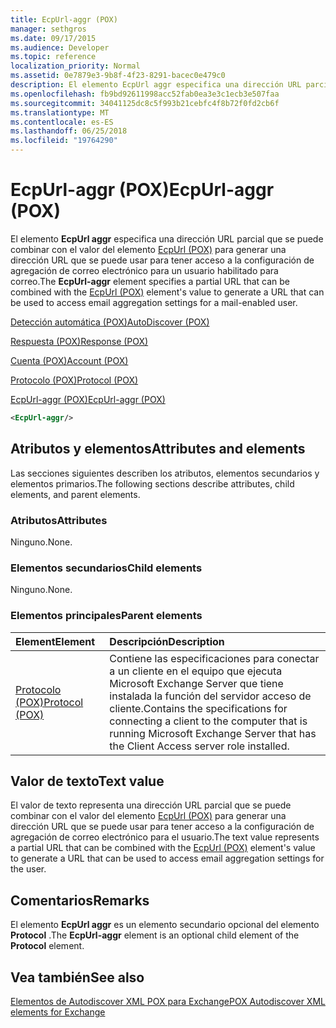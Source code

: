 ```yaml
---
title: EcpUrl-aggr (POX)
manager: sethgros
ms.date: 09/17/2015
ms.audience: Developer
ms.topic: reference
localization_priority: Normal
ms.assetid: 0e7879e3-9b8f-4f23-8291-bacec0e479c0
description: El elemento EcpUrl aggr especifica una dirección URL parcial que se puede combinar con el valor del elemento EcpUrl (POX) para generar una dirección URL que se puede usar para tener acceso a la configuración de agregación de correo electrónico para un usuario habilitado para correo.
ms.openlocfilehash: fb9bd92611998acc52fab0ea3e3c1ecb3e507faa
ms.sourcegitcommit: 34041125dc8c5f993b21cebfc4f8b72f0fd2cb6f
ms.translationtype: MT
ms.contentlocale: es-ES
ms.lasthandoff: 06/25/2018
ms.locfileid: "19764290"
---
```

# <a name="ecpurl-aggr-pox"></a><span data-ttu-id="70748-103">EcpUrl-aggr (POX)</span><span class="sxs-lookup"><span data-stu-id="70748-103">EcpUrl-aggr (POX)</span></span>

<span data-ttu-id="70748-104">El elemento **EcpUrl aggr** especifica una dirección URL parcial que se puede combinar con el valor del elemento [EcpUrl (POX)](ecpurl-pox.md) para generar una dirección URL que se puede usar para tener acceso a la configuración de agregación de correo electrónico para un usuario habilitado para correo.</span><span class="sxs-lookup"><span data-stu-id="70748-104">The **EcpUrl-aggr** element specifies a partial URL that can be combined with the [EcpUrl (POX)](ecpurl-pox.md) element's value to generate a URL that can be used to access email aggregation settings for a mail-enabled user.</span></span> 
  
[<span data-ttu-id="70748-105">Detección automática (POX)</span><span class="sxs-lookup"><span data-stu-id="70748-105">AutoDiscover (POX)</span></span>](autodiscover-pox.md)
  
[<span data-ttu-id="70748-106">Respuesta (POX)</span><span class="sxs-lookup"><span data-stu-id="70748-106">Response (POX)</span></span>](response-pox.md)
  
[<span data-ttu-id="70748-107">Cuenta (POX)</span><span class="sxs-lookup"><span data-stu-id="70748-107">Account (POX)</span></span>](account-pox.md)
  
[<span data-ttu-id="70748-108">Protocolo (POX)</span><span class="sxs-lookup"><span data-stu-id="70748-108">Protocol (POX)</span></span>](protocol-pox.md)
  
[<span data-ttu-id="70748-109">EcpUrl-aggr (POX)</span><span class="sxs-lookup"><span data-stu-id="70748-109">EcpUrl-aggr (POX)</span></span>](ecpurl-aggr-pox.md)
  
```XML
<EcpUrl-aggr/>
```

## <a name="attributes-and-elements"></a><span data-ttu-id="70748-110">Atributos y elementos</span><span class="sxs-lookup"><span data-stu-id="70748-110">Attributes and elements</span></span>

<span data-ttu-id="70748-111">Las secciones siguientes describen los atributos, elementos secundarios y elementos primarios.</span><span class="sxs-lookup"><span data-stu-id="70748-111">The following sections describe attributes, child elements, and parent elements.</span></span>
  
### <a name="attributes"></a><span data-ttu-id="70748-112">Atributos</span><span class="sxs-lookup"><span data-stu-id="70748-112">Attributes</span></span>

<span data-ttu-id="70748-113">Ninguno.</span><span class="sxs-lookup"><span data-stu-id="70748-113">None.</span></span>
  
### <a name="child-elements"></a><span data-ttu-id="70748-114">Elementos secundarios</span><span class="sxs-lookup"><span data-stu-id="70748-114">Child elements</span></span>

<span data-ttu-id="70748-115">Ninguno.</span><span class="sxs-lookup"><span data-stu-id="70748-115">None.</span></span>
  
### <a name="parent-elements"></a><span data-ttu-id="70748-116">Elementos principales</span><span class="sxs-lookup"><span data-stu-id="70748-116">Parent elements</span></span>

|<span data-ttu-id="70748-117">**Element**</span><span class="sxs-lookup"><span data-stu-id="70748-117">**Element**</span></span>|<span data-ttu-id="70748-118">**Descripción**</span><span class="sxs-lookup"><span data-stu-id="70748-118">**Description**</span></span>|
|:-----|:-----|
|[<span data-ttu-id="70748-119">Protocolo (POX)</span><span class="sxs-lookup"><span data-stu-id="70748-119">Protocol (POX)</span></span>](protocol-pox.md) <br/> |<span data-ttu-id="70748-120">Contiene las especificaciones para conectar a un cliente en el equipo que ejecuta Microsoft Exchange Server que tiene instalada la función del servidor acceso de cliente.</span><span class="sxs-lookup"><span data-stu-id="70748-120">Contains the specifications for connecting a client to the computer that is running Microsoft Exchange Server that has the Client Access server role installed.</span></span>  <br/> |
   
## <a name="text-value"></a><span data-ttu-id="70748-121">Valor de texto</span><span class="sxs-lookup"><span data-stu-id="70748-121">Text value</span></span>

<span data-ttu-id="70748-122">El valor de texto representa una dirección URL parcial que se puede combinar con el valor del elemento [EcpUrl (POX)](ecpurl-pox.md) para generar una dirección URL que se puede usar para tener acceso a la configuración de agregación de correo electrónico para el usuario.</span><span class="sxs-lookup"><span data-stu-id="70748-122">The text value represents a partial URL that can be combined with the [EcpUrl (POX)](ecpurl-pox.md) element's value to generate a URL that can be used to access email aggregation settings for the user.</span></span> 
  
## <a name="remarks"></a><span data-ttu-id="70748-123">Comentarios</span><span class="sxs-lookup"><span data-stu-id="70748-123">Remarks</span></span>

<span data-ttu-id="70748-124">El elemento **EcpUrl aggr** es un elemento secundario opcional del elemento **Protocol** .</span><span class="sxs-lookup"><span data-stu-id="70748-124">The **EcpUrl-aggr** element is an optional child element of the **Protocol** element.</span></span> 
  
## <a name="see-also"></a><span data-ttu-id="70748-125">Vea también</span><span class="sxs-lookup"><span data-stu-id="70748-125">See also</span></span>



[<span data-ttu-id="70748-126">Elementos de Autodiscover XML POX para Exchange</span><span class="sxs-lookup"><span data-stu-id="70748-126">POX Autodiscover XML elements for Exchange</span></span>](pox-autodiscover-xml-elements-for-exchange.md)

